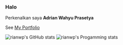 ### Halo
Perkenalkan saya **Adrian Wahyu Prasetya**

See [My Portfolio](https://rianwp.vercel.app)

![rianwp's GitHub stats](https://github-readme-stats-eight-theta.vercel.app/api?username=rianwp&show_icons=true&theme=light&include_all_commits=true&count_private=true)
![rianwp's Progamming stats](https://github-readme-stats-eight-theta.vercel.app/api/top-langs/?username=rianwp&layout=compact&langs_count=8&theme=light)
